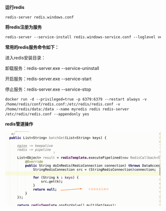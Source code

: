 **运行redis**

```
redis-server redis.windows.conf
```

**将redis注册为服务**

```bash
redis‐server ‐‐service‐install redis.windows‐service.conf ‐‐loglevel verbose
```

**常用的redis服务命令如下：** 

进入redis安装目录： 

卸载服务：redis-server.exe --service-uninstall 

开启服务：redis-server.exe --service-start 

停止服务：redis-server.exe --service-stop

```
docker run -d --privileged=true -p 6379:6379 --restart always -v /home/redis/conf/redis.conf:/etc/redis/redis.conf -v /home/redis/data:/data --name myredis redis redis-server /etc/redis/redis.conf --appendonly yes
```





**redis管道操作**

![image-20201123213839358](.assets/image-20201123213839358.png)


